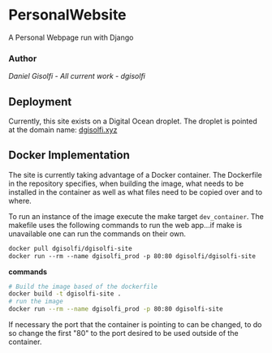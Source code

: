# PersonalWebsite
A Personal Webpage run with Django 

### Author

*Daniel Gisolfi - All current work - dgisolfi*

## Deployment

Currently, this site exists on a Digital Ocean droplet. The droplet is pointed at the domain name: [dgisolfi.xyz](http://www.dgisolfi.xyz)

## Docker Implementation

The site is currently taking advantage of a Docker container. The Dockerfile in the repository specifies, when building the image, what needs to be installed in the container as well as what files need to be copied over and to where.

To run an instance of the image execute the make target `dev_container`. The makefile uses the following commands to run the web app...if make is unavailable one can run the commands on their own.

```dockerfile
docker pull dgisolfi/dgisolfi-site
docker run --rm --name dgisolfi_prod -p 80:80 dgisolfi/dgisolfi-site
```
**commands**
```bash
# Build the image based of the dockerfile
docker build -t dgisolfi-site .
# run the image
docker run --rm --name dgisolfi_prod -p 80:80 dgisolfi-site
```
If necessary the port that the container is pointing to can be changed, to do so change the first "80" to the port desired to be used outside of the container.
